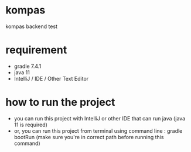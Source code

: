 # kompas
kompas backend test

# requirement
- gradle 7.4.1
- java 11
- IntelliJ / IDE / Other Text Editor

# how to run the project
- you can run this project with IntelliJ or other IDE that can run java (java 11 is required)
- or, you can run this project from terminal using command line : gradle bootRun (make sure you're in correct path before running this command)